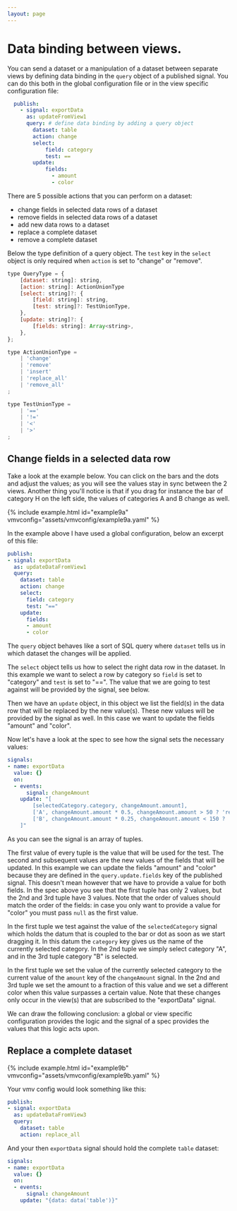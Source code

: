 ```yaml
---
layout: page
---
```


# Data binding between views.

You can send a dataset or a manipulation of a dataset between separate views by defining data binding in the `query` object of a published signal. You can do this both in the global configuration file or in the view specific configuration file:

```yaml
  publish:
    - signal: exportData
      as: updateFromView1
      query: # define data binding by adding a query object
        dataset: table
        action: change
        select:
            field: category
            test: ==
        update:
            fields:
              - amount
              - color
```

There are 5 possible actions that you can perform on a dataset:

 - change fields in selected data rows of a dataset
 - remove fields in selected data rows of a dataset
 - add new data rows to a dataset
 - replace a complete dataset
 - remove a complete dataset

Below the type definition of a query object. The `test` key in the `select` object is only required when `action` is set to "change" or "remove".

```javascript
type QueryType = {
    [dataset: string]: string,
    [action: string]: ActionUnionType
    [select: string]?: {
        [field: string]: string,
        [test: string]?: TestUnionType,
    },
    [update: string]?: {
        [fields: string]: Array<string>,
    },
};

type ActionUnionType =
    | 'change'
    | 'remove'
    | 'insert'
    | 'replace_all'
    | 'remove_all'
;

type TestUnionType =
    | '=='
    | '!='
    | '<'
    | '>'
;
```

## Change fields in a selected data row

Take a look at the example below. You can click on the bars and the dots and adjust the values; as you will see the values stay in sync between the 2 views. Another thing you'll notice is that if you drag for instance the bar of category H on the left side, the values of categories A and B change as well.

{% include example.html id="example9a" vmvconfig="assets/vmvconfig/example9a.yaml" %}

In the example above I have used a global configuration, below an excerpt of this file:

```yaml
publish:
- signal: exportData
  as: updateDataFromView1
  query:
    dataset: table
    action: change
    select:
      field: category
      test: "=="
    update:
      fields:
      - amount
      - color
```

The `query` object behaves like a sort of SQL query where `dataset` tells us in which dataset the changes will be applied.

The `select` object tells us how to select the right data row in the dataset. In this example we want to select a row by category so `field` is set to "category" and `test` is set to "==". The value that we are going to test against will be provided by the signal, see below.

Then we have an `update` object, in this object we list the field(s) in the data row that will be replaced by the new value(s). These new values will be provided by the signal as well. In this case we want to update the fields "amount" and "color".

Now let's have a look at the spec to see how the signal sets the necessary values:

```yaml
signals:
- name: exportData
  value: {}
  on:
  - events:
      signal: changeAmount
    update: "[
        [selectedCategory.category, changeAmount.amount],
        ['A', changeAmount.amount * 0.5, changeAmount.amount > 50 ? 'red' : 'steelblue'],
        ['B', changeAmount.amount * 0.25, changeAmount.amount < 150 ? 'lightgreen' : 'steelblue'],
    ]"
```

As you can see the signal is an array of tuples.

The first value of every tuple is the value that will be used for the test. The second and subsequent values are the new values of the fields that will be updated. In this example we can update the fields "amount" and "color" because they are defined in the `query.update.fields` key of the published signal. This doesn't mean however that we have to provide a value for both fields. In the spec above you see that the first tuple has only 2 values, but the 2nd and 3rd tuple have 3 values. Note that the order of values should match the order of the fields: in case you only want to provide a value for "color" you must pass `null` as the first value.

In the first tuple we test against the value of the `selectedCategory` signal which holds the datum that is coupled to the bar or dot as soon as we start dragging it. In this datum the `category` key gives us the name of the currently selected category. In the 2nd tuple we simply select category "A", and in the 3rd tuple category "B" is selected.

In the first tuple we set the value of the currently selected category to the current value of the `amount` key of the `changeAmount` signal. In the 2nd and 3rd tuple we set the amount to a fraction of this value and we set a different color when this value surpasses a certain value. Note that these changes only occur in the view(s) that are subscribed to the "exportData" signal.

We can draw the following conclusion: a global or view specific configuration provides the logic and the signal of a spec provides the values that this logic acts upon.

## Replace a complete dataset

{% include example.html id="example9b" vmvconfig="assets/vmvconfig/example9b.yaml" %}

Your vmv config would look something like this:

```yaml
publish:
- signal: exportData
  as: updateDataFromView3
  query:
    dataset: table
    action: replace_all
```

And your then `exportData` signal should hold the complete `table` dataset:

```yaml
signals:
- name: exportData
  value: {}
  on:
  - events:
      signal: changeAmount
    update: "{data: data('table')}"
```